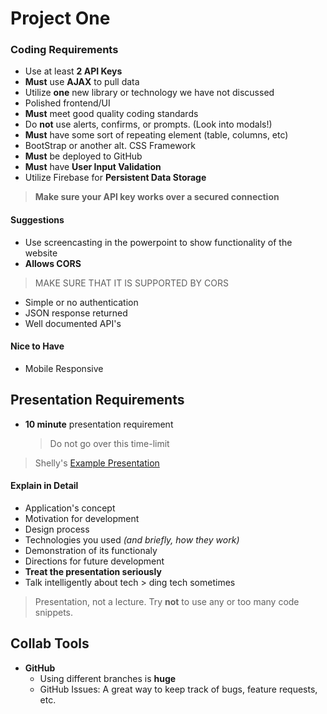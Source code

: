 # Project One

### Coding Requirements
* Use at least **2 API Keys**
* **Must** use **AJAX** to pull data
* Utilize **one** new library or technology we have not discussed
* Polished frontend/UI
* **Must** meet good quality coding standards
* Do **not** use alerts, confirms, or prompts. (Look into modals!)
* **Must** have some sort of repeating element (table, columns, etc)
* BootStrap or another alt. CSS Framework
* **Must** be deployed to GitHub
* **Must** have **User Input Validation**
* Utilize Firebase for **Persistent Data Storage**

> **Make sure your API key works over a secured connection**

#### Suggestions
* Use screencasting in the powerpoint to show functionality of the website
* **Allows CORS**
> MAKE SURE THAT IT IS SUPPORTED BY CORS
* Simple or no authentication
* JSON response returned
* Well documented API's

#### Nice to Have
* Mobile Responsive


## Presentation Requirements
* **10 minute** presentation requirement
    > Do not go over this time-limit

> Shelly's [Example Presentation](https://docs.google.com/presentation/d/1Rv2mUeMIRvIlc7EOOwJI8kydoMqRE47lgCL5dA5qx3w/edit#slide=id.g44b99a1ae3_0_160)

#### Explain in Detail
* Application's concept
* Motivation for development
* Design process
* Technologies you used _(and briefly, how they work)_
* Demonstration of its functionaly
* Directions for future development
* **Treat the presentation seriously**
* Talk intelligently about tech > ding tech sometimes

> Presentation, not a lecture.  Try **not** to use any or too many code snippets.

## Collab Tools
* **GitHub**
    * Using different branches is **huge**
    * GitHub Issues: A great way to keep track of bugs, feature requests, etc.

